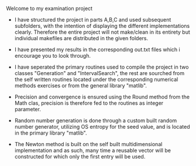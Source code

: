 

  Welcome to my examination project

- I have structured the project in parts A,B,C and used subsequent subfolders, with the intention of displaying the different implementations clearly.
  Therefore the entire project will not make/clean in its entirety but individual makefiles are distributed in the given folders.

- I have presented my results in the corresponding out.txt files which i encourage you to look through.

- I have seperated the primary routines used to compile the project in two classes "Generation" and "IntervalSearch", the rest are sourched from the self written routines located under
  the corresponding numerical methods exercises or from the general library "matlib".
 
- Precision and convergence is ensured using the Round method from the Math clas, precision is therefore fed to the routines as integer parameter.

- Random number generation is done through a custom built random number generator, utilizing OS entropy for the seed value, and is located in the primary library "matlib".

- The Newton method is built on the self built multidimensional implementation and as such, many time a reusable vector will be constructed for which only the first entry will be used.

